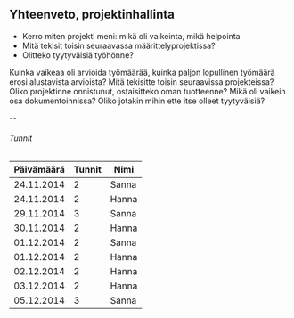 ## Yhteenveto, projektinhallinta

* Kerro miten projekti meni: mikä oli vaikeinta, mikä helpointa
* Mitä tekisit toisin seuraavassa määrittelyprojektissa?
* Olitteko tyytyväisiä työhönne?

Kuinka vaikeaa oli arvioida työmäärää, kuinka paljon lopullinen 
työmäärä erosi alustavista arvioista?
Mitä tekisitte toisin seuraavissa projekteissa? Oliko projektinne 
onnistunut, ostaisitteko oman tuotteenne?
Mikä oli vaikein osa dokumentoinnissa? Oliko jotakin mihin ette itse 
olleet tyytyväisiä?

--

###### Tunnit

Päivämäärä | Tunnit | Nimi 
-----------|--------|-------
24.11.2014 | 2      | Sanna
24.11.2014 | 2		| Hanna
29.11.2014 | 3      | Sanna
30.11.2014 | 2		| Hanna
01.12.2014 | 2      | Sanna
01.12.2014 | 2		| Hanna
02.12.2014 | 2		| Hanna
03.12.2014 | 2	    | Hanna
05.12.2014 | 3		| Sanna

